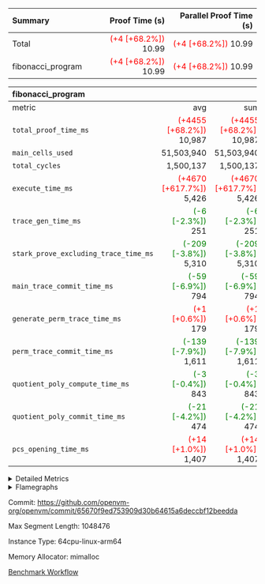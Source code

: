 | Summary | Proof Time (s) | Parallel Proof Time (s) |
|:---|---:|---:|
| Total | <span style='color: red'>(+4 [+68.2%])</span> 10.99 | <span style='color: red'>(+4 [+68.2%])</span> 10.99 |
| fibonacci_program | <span style='color: red'>(+4 [+68.2%])</span> 10.99 | <span style='color: red'>(+4 [+68.2%])</span> 10.99 |


| fibonacci_program |||||
|:---|---:|---:|---:|---:|
|metric|avg|sum|max|min|
| `total_proof_time_ms ` | <span style='color: red'>(+4455 [+68.2%])</span> 10,987 | <span style='color: red'>(+4455 [+68.2%])</span> 10,987 | <span style='color: red'>(+4455 [+68.2%])</span> 10,987 | <span style='color: red'>(+4455 [+68.2%])</span> 10,987 |
| `main_cells_used     ` |  51,503,940 |  51,503,940 |  51,503,940 |  51,503,940 |
| `total_cycles        ` |  1,500,137 |  1,500,137 |  1,500,137 |  1,500,137 |
| `execute_time_ms     ` | <span style='color: red'>(+4670 [+617.7%])</span> 5,426 | <span style='color: red'>(+4670 [+617.7%])</span> 5,426 | <span style='color: red'>(+4670 [+617.7%])</span> 5,426 | <span style='color: red'>(+4670 [+617.7%])</span> 5,426 |
| `trace_gen_time_ms   ` | <span style='color: green'>(-6 [-2.3%])</span> 251 | <span style='color: green'>(-6 [-2.3%])</span> 251 | <span style='color: green'>(-6 [-2.3%])</span> 251 | <span style='color: green'>(-6 [-2.3%])</span> 251 |
| `stark_prove_excluding_trace_time_ms` | <span style='color: green'>(-209 [-3.8%])</span> 5,310 | <span style='color: green'>(-209 [-3.8%])</span> 5,310 | <span style='color: green'>(-209 [-3.8%])</span> 5,310 | <span style='color: green'>(-209 [-3.8%])</span> 5,310 |
| `main_trace_commit_time_ms` | <span style='color: green'>(-59 [-6.9%])</span> 794 | <span style='color: green'>(-59 [-6.9%])</span> 794 | <span style='color: green'>(-59 [-6.9%])</span> 794 | <span style='color: green'>(-59 [-6.9%])</span> 794 |
| `generate_perm_trace_time_ms` | <span style='color: red'>(+1 [+0.6%])</span> 179 | <span style='color: red'>(+1 [+0.6%])</span> 179 | <span style='color: red'>(+1 [+0.6%])</span> 179 | <span style='color: red'>(+1 [+0.6%])</span> 179 |
| `perm_trace_commit_time_ms` | <span style='color: green'>(-139 [-7.9%])</span> 1,611 | <span style='color: green'>(-139 [-7.9%])</span> 1,611 | <span style='color: green'>(-139 [-7.9%])</span> 1,611 | <span style='color: green'>(-139 [-7.9%])</span> 1,611 |
| `quotient_poly_compute_time_ms` | <span style='color: green'>(-3 [-0.4%])</span> 843 | <span style='color: green'>(-3 [-0.4%])</span> 843 | <span style='color: green'>(-3 [-0.4%])</span> 843 | <span style='color: green'>(-3 [-0.4%])</span> 843 |
| `quotient_poly_commit_time_ms` | <span style='color: green'>(-21 [-4.2%])</span> 474 | <span style='color: green'>(-21 [-4.2%])</span> 474 | <span style='color: green'>(-21 [-4.2%])</span> 474 | <span style='color: green'>(-21 [-4.2%])</span> 474 |
| `pcs_opening_time_ms ` | <span style='color: red'>(+14 [+1.0%])</span> 1,407 | <span style='color: red'>(+14 [+1.0%])</span> 1,407 | <span style='color: red'>(+14 [+1.0%])</span> 1,407 | <span style='color: red'>(+14 [+1.0%])</span> 1,407 |



<details>
<summary>Detailed Metrics</summary>

| group | num_segments | keygen_time_ms | commit_exe_time_ms |
| --- | --- | --- | --- |
| fibonacci_program | 1 | 354 | 6 | 

| group | air_name | quotient_deg | interactions | constraints |
| --- | --- | --- | --- | --- |
| fibonacci_program | AccessAdapterAir<16> | 2 | 5 | 14 | 
| fibonacci_program | AccessAdapterAir<2> | 2 | 5 | 14 | 
| fibonacci_program | AccessAdapterAir<32> | 2 | 5 | 14 | 
| fibonacci_program | AccessAdapterAir<4> | 2 | 5 | 14 | 
| fibonacci_program | AccessAdapterAir<64> | 2 | 5 | 14 | 
| fibonacci_program | AccessAdapterAir<8> | 2 | 5 | 14 | 
| fibonacci_program | BitwiseOperationLookupAir<8> | 2 | 2 | 4 | 
| fibonacci_program | MemoryMerkleAir<8> | 2 | 4 | 40 | 
| fibonacci_program | PersistentBoundaryAir<8> | 2 | 3 | 6 | 
| fibonacci_program | PhantomAir | 2 | 3 | 5 | 
| fibonacci_program | Poseidon2PeripheryAir<BabyBearParameters>, 1> | 2 | 1 | 286 | 
| fibonacci_program | ProgramAir | 1 | 1 | 4 | 
| fibonacci_program | RangeTupleCheckerAir<2> | 1 | 1 | 4 | 
| fibonacci_program | VariableRangeCheckerAir | 1 | 1 | 4 | 
| fibonacci_program | VmAirWrapper<Rv32BaseAluAdapterAir, BaseAluCoreAir<4, 8> | 2 | 19 | 43 | 
| fibonacci_program | VmAirWrapper<Rv32BaseAluAdapterAir, LessThanCoreAir<4, 8> | 2 | 17 | 39 | 
| fibonacci_program | VmAirWrapper<Rv32BaseAluAdapterAir, ShiftCoreAir<4, 8> | 2 | 23 | 90 | 
| fibonacci_program | VmAirWrapper<Rv32BranchAdapterAir, BranchEqualCoreAir<4> | 2 | 11 | 25 | 
| fibonacci_program | VmAirWrapper<Rv32BranchAdapterAir, BranchLessThanCoreAir<4, 8> | 2 | 13 | 41 | 
| fibonacci_program | VmAirWrapper<Rv32CondRdWriteAdapterAir, Rv32JalLuiCoreAir> | 2 | 10 | 22 | 
| fibonacci_program | VmAirWrapper<Rv32HintStoreAdapterAir, Rv32HintStoreCoreAir> | 2 | 15 | 17 | 
| fibonacci_program | VmAirWrapper<Rv32JalrAdapterAir, Rv32JalrCoreAir> | 2 | 16 | 20 | 
| fibonacci_program | VmAirWrapper<Rv32LoadStoreAdapterAir, LoadSignExtendCoreAir<4, 8> | 2 | 18 | 33 | 
| fibonacci_program | VmAirWrapper<Rv32LoadStoreAdapterAir, LoadStoreCoreAir<4> | 2 | 17 | 38 | 
| fibonacci_program | VmAirWrapper<Rv32MultAdapterAir, DivRemCoreAir<4, 8> | 2 | 25 | 88 | 
| fibonacci_program | VmAirWrapper<Rv32MultAdapterAir, MulHCoreAir<4, 8> | 2 | 24 | 38 | 
| fibonacci_program | VmAirWrapper<Rv32MultAdapterAir, MultiplicationCoreAir<4, 8> | 2 | 19 | 26 | 
| fibonacci_program | VmAirWrapper<Rv32RdWriteAdapterAir, Rv32AuipcCoreAir> | 2 | 11 | 15 | 
| fibonacci_program | VmConnectorAir | 2 | 3 | 9 | 

| group | air_name | cycle_tracker_span | dsl_ir | opcode | segment | cells_used |
| --- | --- | --- | --- | --- | --- | --- |
| fibonacci_program | <Rv32BaseAluAdapterAir,BaseAluCoreAir<4, 8>> |  |  | ADD | 0 | 72 | 
| fibonacci_program | <Rv32BaseAluAdapterAir,BaseAluCoreAir<4, 8>> | __start |  | ADD | 0 | 36 | 
| fibonacci_program | <Rv32BaseAluAdapterAir,BaseAluCoreAir<4, 8>> | __start;main |  | ADD | 0 | 32,400,684 | 
| fibonacci_program | <Rv32BaseAluAdapterAir,BaseAluCoreAir<4, 8>> | __start;main |  | OR | 0 | 36 | 
| fibonacci_program | <Rv32BaseAluAdapterAir,BaseAluCoreAir<4, 8>> | __start;main;_ZN6openvm2io4read6Reader3new17h3b34e953a5496fe6E |  | ADD | 0 | 252 | 
| fibonacci_program | <Rv32BaseAluAdapterAir,BaseAluCoreAir<4, 8>> | __start;main;_ZN6openvm2io4read6Reader3new17h3b34e953a5496fe6E;_ZN4core5alloc6layout6Layout19is_size_align_valid17h3e0877a8b80d8b42E |  | ADD | 0 | 36 | 
| fibonacci_program | <Rv32BaseAluAdapterAir,BaseAluCoreAir<4, 8>> | __start;main;_ZN6openvm2io4read6Reader3new17h3b34e953a5496fe6E;_ZN4core5alloc6layout6Layout19is_size_align_valid17h3e0877a8b80d8b42E |  | SUB | 0 | 36 | 
| fibonacci_program | <Rv32BaseAluAdapterAir,BaseAluCoreAir<4, 8>> | __start;main;_ZN6openvm2io4read6Reader3new17h3b34e953a5496fe6E;_ZN4core5alloc6layout6Layout19is_size_align_valid17h3e0877a8b80d8b42E |  | XOR | 0 | 72 | 
| fibonacci_program | <Rv32BaseAluAdapterAir,BaseAluCoreAir<4, 8>> | __start;main;_ZN6openvm2io4read6Reader3new17h3b34e953a5496fe6E;__rust_alloc_zeroed |  | ADD | 0 | 324 | 
| fibonacci_program | <Rv32BaseAluAdapterAir,BaseAluCoreAir<4, 8>> | __start;main;_ZN6openvm2io4read6Reader3new17h3b34e953a5496fe6E;__rust_alloc_zeroed |  | AND | 0 | 72 | 
| fibonacci_program | <Rv32BaseAluAdapterAir,BaseAluCoreAir<4, 8>> | __start;main;_ZN6openvm2io4read6Reader3new17h3b34e953a5496fe6E;__rust_alloc_zeroed |  | SUB | 0 | 36 | 
| fibonacci_program | <Rv32BaseAluAdapterAir,BaseAluCoreAir<4, 8>> | __start;main;_ZN82_$LT$openvm..io..read..Reader$u20$as$u20$openvm..serde..deserializer..WordRead$GT$10read_words17h7c309b7f2dba9782E |  | ADD | 0 | 216 | 
| fibonacci_program | <Rv32BaseAluAdapterAir,BaseAluCoreAir<4, 8>> | __start;main;_ZN82_$LT$openvm..io..read..Reader$u20$as$u20$openvm..serde..deserializer..WordRead$GT$10read_words17h7c309b7f2dba9782E |  | SUB | 0 | 72 | 
| fibonacci_program | <Rv32BaseAluAdapterAir,LessThanCoreAir<4, 8>> | __start;main |  | SLTU | 0 | 11,100,000 | 
| fibonacci_program | <Rv32BaseAluAdapterAir,LessThanCoreAir<4, 8>> | __start;main;_ZN6openvm2io4read6Reader3new17h3b34e953a5496fe6E;_ZN4core5alloc6layout6Layout19is_size_align_valid17h3e0877a8b80d8b42E |  | SLTU | 0 | 37 | 
| fibonacci_program | <Rv32BaseAluAdapterAir,LessThanCoreAir<4, 8>> | __start;main;_ZN6openvm2io4read6Reader3new17h3b34e953a5496fe6E;__rust_alloc_zeroed |  | SLTU | 0 | 37 | 
| fibonacci_program | <Rv32BaseAluAdapterAir,ShiftCoreAir<4, 8>> | __start;main;_ZN82_$LT$openvm..io..read..Reader$u20$as$u20$openvm..serde..deserializer..WordRead$GT$10read_words17h7c309b7f2dba9782E |  | SLL | 0 | 106 | 
| fibonacci_program | <Rv32BranchAdapterAir,BranchEqualCoreAir<4>> | __start;main |  | BEQ | 0 | 2,600,026 | 
| fibonacci_program | <Rv32BranchAdapterAir,BranchEqualCoreAir<4>> | __start;main |  | BNE | 0 | 2,600,052 | 
| fibonacci_program | <Rv32BranchAdapterAir,BranchEqualCoreAir<4>> | __start;main;_ZN6openvm2io4read6Reader3new17h3b34e953a5496fe6E |  | BEQ | 0 | 26 | 
| fibonacci_program | <Rv32BranchAdapterAir,BranchEqualCoreAir<4>> | __start;main;_ZN6openvm2io4read6Reader3new17h3b34e953a5496fe6E;__rust_alloc_zeroed |  | BNE | 0 | 26 | 
| fibonacci_program | <Rv32BranchAdapterAir,BranchEqualCoreAir<4>> | __start;main;_ZN82_$LT$openvm..io..read..Reader$u20$as$u20$openvm..serde..deserializer..WordRead$GT$10read_words17h7c309b7f2dba9782E |  | BEQ | 0 | 52 | 
| fibonacci_program | <Rv32BranchAdapterAir,BranchEqualCoreAir<4>> | __start;main;_ZN82_$LT$openvm..io..read..Reader$u20$as$u20$openvm..serde..deserializer..WordRead$GT$10read_words17h7c309b7f2dba9782E |  | BNE | 0 | 52 | 
| fibonacci_program | <Rv32BranchAdapterAir,BranchLessThanCoreAir<4, 8>> | __start;main;_ZN6openvm2io4read6Reader3new17h3b34e953a5496fe6E;_ZN4core5alloc6layout6Layout19is_size_align_valid17h3e0877a8b80d8b42E |  | BGEU | 0 | 32 | 
| fibonacci_program | <Rv32BranchAdapterAir,BranchLessThanCoreAir<4, 8>> | __start;main;_ZN6openvm2io4read6Reader3new17h3b34e953a5496fe6E;__rust_alloc_zeroed |  | BLTU | 0 | 64 | 
| fibonacci_program | <Rv32BranchAdapterAir,BranchLessThanCoreAir<4, 8>> | __start;main;_ZN82_$LT$openvm..io..read..Reader$u20$as$u20$openvm..serde..deserializer..WordRead$GT$10read_words17h7c309b7f2dba9782E |  | BGEU | 0 | 64 | 
| fibonacci_program | <Rv32CondRdWriteAdapterAir,Rv32JalLuiCoreAir> | __start;main |  | JAL | 0 | 1,800,018 | 
| fibonacci_program | <Rv32CondRdWriteAdapterAir,Rv32JalLuiCoreAir> | __start;main |  | LUI | 0 | 18 | 
| fibonacci_program | <Rv32CondRdWriteAdapterAir,Rv32JalLuiCoreAir> | __start;main;_ZN6openvm2io4read6Reader3new17h3b34e953a5496fe6E |  | LUI | 0 | 18 | 
| fibonacci_program | <Rv32CondRdWriteAdapterAir,Rv32JalLuiCoreAir> | __start;main;_ZN6openvm2io4read6Reader3new17h3b34e953a5496fe6E;_ZN4core5alloc6layout6Layout19is_size_align_valid17h3e0877a8b80d8b42E |  | LUI | 0 | 18 | 
| fibonacci_program | <Rv32CondRdWriteAdapterAir,Rv32JalLuiCoreAir> | __start;main;_ZN6openvm2io4read6Reader3new17h3b34e953a5496fe6E;__rust_alloc_zeroed |  | LUI | 0 | 72 | 
| fibonacci_program | <Rv32CondRdWriteAdapterAir,Rv32JalLuiCoreAir> | __start;main;_ZN82_$LT$openvm..io..read..Reader$u20$as$u20$openvm..serde..deserializer..WordRead$GT$10read_words17h7c309b7f2dba9782E |  | LUI | 0 | 36 | 
| fibonacci_program | <Rv32HintStoreAdapterAir,Rv32HintStoreCoreAir> | __start;main;_ZN6openvm2io4read6Reader3new17h3b34e953a5496fe6E |  | HINT_STOREW | 0 | 26 | 
| fibonacci_program | <Rv32HintStoreAdapterAir,Rv32HintStoreCoreAir> | __start;main;_ZN82_$LT$openvm..io..read..Reader$u20$as$u20$openvm..serde..deserializer..WordRead$GT$10read_words17h7c309b7f2dba9782E |  | HINT_STOREW | 0 | 52 | 
| fibonacci_program | <Rv32JalrAdapterAir,Rv32JalrCoreAir> |  |  | JALR | 0 | 28 | 
| fibonacci_program | <Rv32JalrAdapterAir,Rv32JalrCoreAir> | __start |  | JALR | 0 | 28 | 
| fibonacci_program | <Rv32JalrAdapterAir,Rv32JalrCoreAir> | __start;main |  | JALR | 0 | 112 | 
| fibonacci_program | <Rv32JalrAdapterAir,Rv32JalrCoreAir> | __start;main;_ZN6openvm2io4read6Reader3new17h3b34e953a5496fe6E |  | JALR | 0 | 84 | 
| fibonacci_program | <Rv32JalrAdapterAir,Rv32JalrCoreAir> | __start;main;_ZN6openvm2io4read6Reader3new17h3b34e953a5496fe6E;_ZN4core5alloc6layout6Layout19is_size_align_valid17h3e0877a8b80d8b42E |  | JALR | 0 | 28 | 
| fibonacci_program | <Rv32JalrAdapterAir,Rv32JalrCoreAir> | __start;main;_ZN6openvm2io4read6Reader3new17h3b34e953a5496fe6E;__rust_alloc_zeroed |  | JALR | 0 | 28 | 
| fibonacci_program | <Rv32JalrAdapterAir,Rv32JalrCoreAir> | __start;main;_ZN82_$LT$openvm..io..read..Reader$u20$as$u20$openvm..serde..deserializer..WordRead$GT$10read_words17h7c309b7f2dba9782E |  | JALR | 0 | 56 | 
| fibonacci_program | <Rv32LoadStoreAdapterAir,LoadStoreCoreAir<4>> |  |  | LOADW | 0 | 40 | 
| fibonacci_program | <Rv32LoadStoreAdapterAir,LoadStoreCoreAir<4>> | __start |  | STOREW | 0 | 40 | 
| fibonacci_program | <Rv32LoadStoreAdapterAir,LoadStoreCoreAir<4>> | __start;main |  | LOADW | 0 | 280 | 
| fibonacci_program | <Rv32LoadStoreAdapterAir,LoadStoreCoreAir<4>> | __start;main |  | STOREW | 0 | 320 | 
| fibonacci_program | <Rv32LoadStoreAdapterAir,LoadStoreCoreAir<4>> | __start;main;_ZN6openvm2io4read6Reader3new17h3b34e953a5496fe6E |  | LOADW | 0 | 80 | 
| fibonacci_program | <Rv32LoadStoreAdapterAir,LoadStoreCoreAir<4>> | __start;main;_ZN6openvm2io4read6Reader3new17h3b34e953a5496fe6E |  | STOREW | 0 | 40 | 
| fibonacci_program | <Rv32LoadStoreAdapterAir,LoadStoreCoreAir<4>> | __start;main;_ZN6openvm2io4read6Reader3new17h3b34e953a5496fe6E;__rust_alloc_zeroed |  | LOADW | 0 | 40 | 
| fibonacci_program | <Rv32LoadStoreAdapterAir,LoadStoreCoreAir<4>> | __start;main;_ZN6openvm2io4read6Reader3new17h3b34e953a5496fe6E;__rust_alloc_zeroed |  | STOREW | 0 | 40 | 
| fibonacci_program | <Rv32LoadStoreAdapterAir,LoadStoreCoreAir<4>> | __start;main;_ZN82_$LT$openvm..io..read..Reader$u20$as$u20$openvm..serde..deserializer..WordRead$GT$10read_words17h7c309b7f2dba9782E |  | LOADW | 0 | 80 | 
| fibonacci_program | <Rv32LoadStoreAdapterAir,LoadStoreCoreAir<4>> | __start;main;_ZN82_$LT$openvm..io..read..Reader$u20$as$u20$openvm..serde..deserializer..WordRead$GT$10read_words17h7c309b7f2dba9782E |  | STOREW | 0 | 160 | 
| fibonacci_program | <Rv32RdWriteAdapterAir,Rv32AuipcCoreAir> |  |  | AUIPC | 0 | 42 | 
| fibonacci_program | <Rv32RdWriteAdapterAir,Rv32AuipcCoreAir> | __start |  | AUIPC | 0 | 21 | 
| fibonacci_program | <Rv32RdWriteAdapterAir,Rv32AuipcCoreAir> | __start;main |  | AUIPC | 0 | 63 | 
| fibonacci_program | <Rv32RdWriteAdapterAir,Rv32AuipcCoreAir> | __start;main;_ZN6openvm2io4read6Reader3new17h3b34e953a5496fe6E |  | AUIPC | 0 | 42 | 
| fibonacci_program | AccessAdapter<8> |  |  | AUIPC | 0 | 17 | 
| fibonacci_program | AccessAdapter<8> |  |  | LOADW | 0 | 17 | 
| fibonacci_program | AccessAdapter<8> | __start |  | STOREW | 0 | 17 | 
| fibonacci_program | AccessAdapter<8> | __start;main |  | ADD | 0 | 34 | 
| fibonacci_program | AccessAdapter<8> | __start;main |  | SLTU | 0 | 17 | 
| fibonacci_program | AccessAdapter<8> | __start;main |  | STOREW | 0 | 85 | 
| fibonacci_program | AccessAdapter<8> | __start;main;_ZN6openvm2io4read6Reader3new17h3b34e953a5496fe6E |  | ADD | 0 | 17 | 
| fibonacci_program | AccessAdapter<8> | __start;main;_ZN6openvm2io4read6Reader3new17h3b34e953a5496fe6E |  | STOREW | 0 | 17 | 
| fibonacci_program | AccessAdapter<8> | __start;main;_ZN6openvm2io4read6Reader3new17h3b34e953a5496fe6E;_ZN4core5alloc6layout6Layout19is_size_align_valid17h3e0877a8b80d8b42E |  | ADD | 0 | 17 | 
| fibonacci_program | AccessAdapter<8> | __start;main;_ZN6openvm2io4read6Reader3new17h3b34e953a5496fe6E;__rust_alloc_zeroed |  | LOADW | 0 | 17 | 
| fibonacci_program | AccessAdapter<8> | __start;main;_ZN6openvm2io4read6Reader3new17h3b34e953a5496fe6E;__rust_alloc_zeroed |  | SLTU | 0 | 17 | 
| fibonacci_program | AccessAdapter<8> | __start;main;_ZN82_$LT$openvm..io..read..Reader$u20$as$u20$openvm..serde..deserializer..WordRead$GT$10read_words17h7c309b7f2dba9782E |  | STOREW | 0 | 17 | 
| fibonacci_program | Boundary |  |  | AUIPC | 0 | 40 | 
| fibonacci_program | Boundary |  |  | LOADW | 0 | 40 | 
| fibonacci_program | Boundary | __start |  | STOREW | 0 | 40 | 
| fibonacci_program | Boundary | __start;main |  | ADD | 0 | 80 | 
| fibonacci_program | Boundary | __start;main |  | SLTU | 0 | 40 | 
| fibonacci_program | Boundary | __start;main |  | STOREW | 0 | 200 | 
| fibonacci_program | Boundary | __start;main;_ZN6openvm2io4read6Reader3new17h3b34e953a5496fe6E |  | ADD | 0 | 40 | 
| fibonacci_program | Boundary | __start;main;_ZN6openvm2io4read6Reader3new17h3b34e953a5496fe6E |  | STOREW | 0 | 40 | 
| fibonacci_program | Boundary | __start;main;_ZN6openvm2io4read6Reader3new17h3b34e953a5496fe6E;_ZN4core5alloc6layout6Layout19is_size_align_valid17h3e0877a8b80d8b42E |  | ADD | 0 | 40 | 
| fibonacci_program | Boundary | __start;main;_ZN6openvm2io4read6Reader3new17h3b34e953a5496fe6E;__rust_alloc_zeroed |  | LOADW | 0 | 40 | 
| fibonacci_program | Boundary | __start;main;_ZN6openvm2io4read6Reader3new17h3b34e953a5496fe6E;__rust_alloc_zeroed |  | SLTU | 0 | 40 | 
| fibonacci_program | Boundary | __start;main;_ZN82_$LT$openvm..io..read..Reader$u20$as$u20$openvm..serde..deserializer..WordRead$GT$10read_words17h7c309b7f2dba9782E |  | STOREW | 0 | 40 | 
| fibonacci_program | Merkle |  |  | LOADW | 0 | 1,664 | 
| fibonacci_program | Merkle | __start |  | STOREW | 0 | 704 | 
| fibonacci_program | Merkle | __start;main |  | ADD | 0 | 256 | 
| fibonacci_program | Merkle | __start;main |  | STOREW | 0 | 1,984 | 
| fibonacci_program | Merkle | __start;main;_ZN6openvm2io4read6Reader3new17h3b34e953a5496fe6E |  | STOREW | 0 | 128 | 
| fibonacci_program | Merkle | __start;main;_ZN6openvm2io4read6Reader3new17h3b34e953a5496fe6E;_ZN4core5alloc6layout6Layout19is_size_align_valid17h3e0877a8b80d8b42E |  | ADD | 0 | 64 | 
| fibonacci_program | Merkle | __start;main;_ZN6openvm2io4read6Reader3new17h3b34e953a5496fe6E;__rust_alloc_zeroed |  | LOADW | 0 | 640 | 
| fibonacci_program | PhantomAir | __start;main;_ZN6openvm2io4read6Reader3new17h3b34e953a5496fe6E |  | PHANTOM | 0 | 12 | 

| group | air_name | dsl_ir | opcode | segment | cells_used |
| --- | --- | --- | --- | --- | --- |
| fibonacci_program | <Rv32BaseAluAdapterAir,BaseAluCoreAir<4, 8>> |  | ADD | 0 | 32,401,620 | 
| fibonacci_program | <Rv32BaseAluAdapterAir,BaseAluCoreAir<4, 8>> |  | AND | 0 | 72 | 
| fibonacci_program | <Rv32BaseAluAdapterAir,BaseAluCoreAir<4, 8>> |  | OR | 0 | 36 | 
| fibonacci_program | <Rv32BaseAluAdapterAir,BaseAluCoreAir<4, 8>> |  | SUB | 0 | 144 | 
| fibonacci_program | <Rv32BaseAluAdapterAir,BaseAluCoreAir<4, 8>> |  | XOR | 0 | 72 | 
| fibonacci_program | <Rv32BaseAluAdapterAir,LessThanCoreAir<4, 8>> |  | SLTU | 0 | 11,100,074 | 
| fibonacci_program | <Rv32BaseAluAdapterAir,ShiftCoreAir<4, 8>> |  | SLL | 0 | 106 | 
| fibonacci_program | <Rv32BranchAdapterAir,BranchEqualCoreAir<4>> |  | BEQ | 0 | 2,600,104 | 
| fibonacci_program | <Rv32BranchAdapterAir,BranchEqualCoreAir<4>> |  | BNE | 0 | 2,600,130 | 
| fibonacci_program | <Rv32BranchAdapterAir,BranchLessThanCoreAir<4, 8>> |  | BGEU | 0 | 96 | 
| fibonacci_program | <Rv32BranchAdapterAir,BranchLessThanCoreAir<4, 8>> |  | BLTU | 0 | 64 | 
| fibonacci_program | <Rv32CondRdWriteAdapterAir,Rv32JalLuiCoreAir> |  | JAL | 0 | 1,800,018 | 
| fibonacci_program | <Rv32CondRdWriteAdapterAir,Rv32JalLuiCoreAir> |  | LUI | 0 | 162 | 
| fibonacci_program | <Rv32HintStoreAdapterAir,Rv32HintStoreCoreAir> |  | HINT_STOREW | 0 | 78 | 
| fibonacci_program | <Rv32JalrAdapterAir,Rv32JalrCoreAir> |  | JALR | 0 | 364 | 
| fibonacci_program | <Rv32LoadStoreAdapterAir,LoadStoreCoreAir<4>> |  | LOADW | 0 | 520 | 
| fibonacci_program | <Rv32LoadStoreAdapterAir,LoadStoreCoreAir<4>> |  | STOREW | 0 | 600 | 
| fibonacci_program | <Rv32RdWriteAdapterAir,Rv32AuipcCoreAir> |  | AUIPC | 0 | 168 | 
| fibonacci_program | AccessAdapter<8> |  | ADD | 0 | 68 | 
| fibonacci_program | AccessAdapter<8> |  | AUIPC | 0 | 17 | 
| fibonacci_program | AccessAdapter<8> |  | LOADW | 0 | 34 | 
| fibonacci_program | AccessAdapter<8> |  | SLTU | 0 | 34 | 
| fibonacci_program | AccessAdapter<8> |  | STOREW | 0 | 136 | 
| fibonacci_program | Boundary |  | ADD | 0 | 160 | 
| fibonacci_program | Boundary |  | AUIPC | 0 | 40 | 
| fibonacci_program | Boundary |  | LOADW | 0 | 80 | 
| fibonacci_program | Boundary |  | SLTU | 0 | 80 | 
| fibonacci_program | Boundary |  | STOREW | 0 | 320 | 
| fibonacci_program | Merkle |  | ADD | 0 | 320 | 
| fibonacci_program | Merkle |  | LOADW | 0 | 2,304 | 
| fibonacci_program | Merkle |  | STOREW | 0 | 2,816 | 
| fibonacci_program | PhantomAir |  | PHANTOM | 0 | 12 | 

| group | air_name | segment | rows | prep_cols | perm_cols | main_cols | cells |
| --- | --- | --- | --- | --- | --- | --- | --- |
| fibonacci_program | AccessAdapterAir<8> | 0 | 64 |  | 24 | 17 | 2,624 | 
| fibonacci_program | BitwiseOperationLookupAir<8> | 0 | 65,536 | 3 | 8 | 2 | 655,360 | 
| fibonacci_program | MemoryMerkleAir<8> | 0 | 512 |  | 20 | 32 | 26,624 | 
| fibonacci_program | PersistentBoundaryAir<8> | 0 | 64 |  | 12 | 20 | 2,048 | 
| fibonacci_program | PhantomAir | 0 | 2 |  | 12 | 6 | 36 | 
| fibonacci_program | Poseidon2PeripheryAir<BabyBearParameters>, 1> | 0 | 256 |  | 8 | 300 | 78,848 | 
| fibonacci_program | ProgramAir | 0 | 4,096 |  | 8 | 10 | 73,728 | 
| fibonacci_program | RangeTupleCheckerAir<2> | 0 | 524,288 | 2 | 8 | 1 | 4,718,592 | 
| fibonacci_program | VariableRangeCheckerAir | 0 | 262,144 | 2 | 8 | 1 | 2,359,296 | 
| fibonacci_program | VmAirWrapper<Rv32BaseAluAdapterAir, BaseAluCoreAir<4, 8> | 0 | 1,048,576 |  | 80 | 36 | 121,634,816 | 
| fibonacci_program | VmAirWrapper<Rv32BaseAluAdapterAir, LessThanCoreAir<4, 8> | 0 | 524,288 |  | 40 | 37 | 40,370,176 | 
| fibonacci_program | VmAirWrapper<Rv32BaseAluAdapterAir, ShiftCoreAir<4, 8> | 0 | 2 |  | 52 | 53 | 210 | 
| fibonacci_program | VmAirWrapper<Rv32BranchAdapterAir, BranchEqualCoreAir<4> | 0 | 262,144 |  | 48 | 26 | 19,398,656 | 
| fibonacci_program | VmAirWrapper<Rv32BranchAdapterAir, BranchLessThanCoreAir<4, 8> | 0 | 8 |  | 56 | 32 | 704 | 
| fibonacci_program | VmAirWrapper<Rv32CondRdWriteAdapterAir, Rv32JalLuiCoreAir> | 0 | 131,072 |  | 44 | 18 | 8,126,464 | 
| fibonacci_program | VmAirWrapper<Rv32HintStoreAdapterAir, Rv32HintStoreCoreAir> | 0 | 4 |  | 36 | 26 | 248 | 
| fibonacci_program | VmAirWrapper<Rv32JalrAdapterAir, Rv32JalrCoreAir> | 0 | 16 |  | 36 | 28 | 1,024 | 
| fibonacci_program | VmAirWrapper<Rv32LoadStoreAdapterAir, LoadStoreCoreAir<4> | 0 | 32 |  | 72 | 40 | 3,584 | 
| fibonacci_program | VmAirWrapper<Rv32RdWriteAdapterAir, Rv32AuipcCoreAir> | 0 | 16 |  | 28 | 21 | 784 | 
| fibonacci_program | VmConnectorAir | 0 | 2 | 1 | 12 | 4 | 32 | 

| group | chip_name | segment | rows_used |
| --- | --- | --- | --- |
| fibonacci_program | <Rv32BaseAluAdapterAir,BaseAluCoreAir<4, 8>> | 0 | 900,054 | 
| fibonacci_program | <Rv32BaseAluAdapterAir,LessThanCoreAir<4, 8>> | 0 | 300,002 | 
| fibonacci_program | <Rv32BaseAluAdapterAir,ShiftCoreAir<4, 8>> | 0 | 2 | 
| fibonacci_program | <Rv32BranchAdapterAir,BranchEqualCoreAir<4>> | 0 | 200,009 | 
| fibonacci_program | <Rv32BranchAdapterAir,BranchLessThanCoreAir<4, 8>> | 0 | 5 | 
| fibonacci_program | <Rv32CondRdWriteAdapterAir,Rv32JalLuiCoreAir> | 0 | 100,010 | 
| fibonacci_program | <Rv32HintStoreAdapterAir,Rv32HintStoreCoreAir> | 0 | 3 | 
| fibonacci_program | <Rv32JalrAdapterAir,Rv32JalrCoreAir> | 0 | 13 | 
| fibonacci_program | <Rv32LoadStoreAdapterAir,LoadStoreCoreAir<4>> | 0 | 28 | 
| fibonacci_program | <Rv32RdWriteAdapterAir,Rv32AuipcCoreAir> | 0 | 9 | 
| fibonacci_program | AccessAdapter<8> | 0 | 36 | 
| fibonacci_program | Arc<BabyBearParameters>, 1> | 0 | 228 | 
| fibonacci_program | BitwiseOperationLookupAir<8> | 0 | 65,536 | 
| fibonacci_program | Boundary | 0 | 36 | 
| fibonacci_program | Merkle | 0 | 280 | 
| fibonacci_program | PhantomAir | 0 | 2 | 
| fibonacci_program | ProgramChip | 0 | 3,275 | 
| fibonacci_program | RangeTupleCheckerAir<2> | 0 | 524,288 | 
| fibonacci_program | VariableRangeCheckerAir | 0 | 262,144 | 
| fibonacci_program | VmConnectorAir | 0 | 2 | 

| group | cycle_tracker_span | dsl_ir | opcode | segment | frequency |
| --- | --- | --- | --- | --- | --- |
| fibonacci_program |  |  | ADD | 0 | 2 | 
| fibonacci_program |  |  | AUIPC | 0 | 3 | 
| fibonacci_program |  |  | JALR | 0 | 1 | 
| fibonacci_program |  |  | LOADW | 0 | 1 | 
| fibonacci_program | __start |  | ADD | 0 | 1 | 
| fibonacci_program | __start |  | AUIPC | 0 | 1 | 
| fibonacci_program | __start |  | JALR | 0 | 1 | 
| fibonacci_program | __start |  | STOREW | 0 | 1 | 
| fibonacci_program | __start;main |  | ADD | 0 | 900,019 | 
| fibonacci_program | __start;main |  | AUIPC | 0 | 3 | 
| fibonacci_program | __start;main |  | BEQ | 0 | 100,001 | 
| fibonacci_program | __start;main |  | BNE | 0 | 100,002 | 
| fibonacci_program | __start;main |  | JAL | 0 | 100,001 | 
| fibonacci_program | __start;main |  | JALR | 0 | 4 | 
| fibonacci_program | __start;main |  | LOADW | 0 | 7 | 
| fibonacci_program | __start;main |  | LUI | 0 | 1 | 
| fibonacci_program | __start;main |  | OR | 0 | 1 | 
| fibonacci_program | __start;main |  | SLTU | 0 | 300,000 | 
| fibonacci_program | __start;main |  | STOREW | 0 | 8 | 
| fibonacci_program | __start;main;_ZN6openvm2io4read6Reader3new17h3b34e953a5496fe6E |  | ADD | 0 | 7 | 
| fibonacci_program | __start;main;_ZN6openvm2io4read6Reader3new17h3b34e953a5496fe6E |  | AUIPC | 0 | 2 | 
| fibonacci_program | __start;main;_ZN6openvm2io4read6Reader3new17h3b34e953a5496fe6E |  | BEQ | 0 | 1 | 
| fibonacci_program | __start;main;_ZN6openvm2io4read6Reader3new17h3b34e953a5496fe6E |  | HINT_STOREW | 0 | 1 | 
| fibonacci_program | __start;main;_ZN6openvm2io4read6Reader3new17h3b34e953a5496fe6E |  | JALR | 0 | 3 | 
| fibonacci_program | __start;main;_ZN6openvm2io4read6Reader3new17h3b34e953a5496fe6E |  | LOADW | 0 | 2 | 
| fibonacci_program | __start;main;_ZN6openvm2io4read6Reader3new17h3b34e953a5496fe6E |  | LUI | 0 | 1 | 
| fibonacci_program | __start;main;_ZN6openvm2io4read6Reader3new17h3b34e953a5496fe6E |  | PHANTOM | 0 | 2 | 
| fibonacci_program | __start;main;_ZN6openvm2io4read6Reader3new17h3b34e953a5496fe6E |  | STOREW | 0 | 1 | 
| fibonacci_program | __start;main;_ZN6openvm2io4read6Reader3new17h3b34e953a5496fe6E;_ZN4core5alloc6layout6Layout19is_size_align_valid17h3e0877a8b80d8b42E |  | ADD | 0 | 1 | 
| fibonacci_program | __start;main;_ZN6openvm2io4read6Reader3new17h3b34e953a5496fe6E;_ZN4core5alloc6layout6Layout19is_size_align_valid17h3e0877a8b80d8b42E |  | BGEU | 0 | 1 | 
| fibonacci_program | __start;main;_ZN6openvm2io4read6Reader3new17h3b34e953a5496fe6E;_ZN4core5alloc6layout6Layout19is_size_align_valid17h3e0877a8b80d8b42E |  | JALR | 0 | 1 | 
| fibonacci_program | __start;main;_ZN6openvm2io4read6Reader3new17h3b34e953a5496fe6E;_ZN4core5alloc6layout6Layout19is_size_align_valid17h3e0877a8b80d8b42E |  | LUI | 0 | 1 | 
| fibonacci_program | __start;main;_ZN6openvm2io4read6Reader3new17h3b34e953a5496fe6E;_ZN4core5alloc6layout6Layout19is_size_align_valid17h3e0877a8b80d8b42E |  | SLTU | 0 | 1 | 
| fibonacci_program | __start;main;_ZN6openvm2io4read6Reader3new17h3b34e953a5496fe6E;_ZN4core5alloc6layout6Layout19is_size_align_valid17h3e0877a8b80d8b42E |  | SUB | 0 | 1 | 
| fibonacci_program | __start;main;_ZN6openvm2io4read6Reader3new17h3b34e953a5496fe6E;_ZN4core5alloc6layout6Layout19is_size_align_valid17h3e0877a8b80d8b42E |  | XOR | 0 | 2 | 
| fibonacci_program | __start;main;_ZN6openvm2io4read6Reader3new17h3b34e953a5496fe6E;__rust_alloc_zeroed |  | ADD | 0 | 9 | 
| fibonacci_program | __start;main;_ZN6openvm2io4read6Reader3new17h3b34e953a5496fe6E;__rust_alloc_zeroed |  | AND | 0 | 2 | 
| fibonacci_program | __start;main;_ZN6openvm2io4read6Reader3new17h3b34e953a5496fe6E;__rust_alloc_zeroed |  | BLTU | 0 | 2 | 
| fibonacci_program | __start;main;_ZN6openvm2io4read6Reader3new17h3b34e953a5496fe6E;__rust_alloc_zeroed |  | BNE | 0 | 1 | 
| fibonacci_program | __start;main;_ZN6openvm2io4read6Reader3new17h3b34e953a5496fe6E;__rust_alloc_zeroed |  | JALR | 0 | 1 | 
| fibonacci_program | __start;main;_ZN6openvm2io4read6Reader3new17h3b34e953a5496fe6E;__rust_alloc_zeroed |  | LOADW | 0 | 1 | 
| fibonacci_program | __start;main;_ZN6openvm2io4read6Reader3new17h3b34e953a5496fe6E;__rust_alloc_zeroed |  | LUI | 0 | 4 | 
| fibonacci_program | __start;main;_ZN6openvm2io4read6Reader3new17h3b34e953a5496fe6E;__rust_alloc_zeroed |  | SLTU | 0 | 1 | 
| fibonacci_program | __start;main;_ZN6openvm2io4read6Reader3new17h3b34e953a5496fe6E;__rust_alloc_zeroed |  | STOREW | 0 | 1 | 
| fibonacci_program | __start;main;_ZN6openvm2io4read6Reader3new17h3b34e953a5496fe6E;__rust_alloc_zeroed |  | SUB | 0 | 1 | 
| fibonacci_program | __start;main;_ZN82_$LT$openvm..io..read..Reader$u20$as$u20$openvm..serde..deserializer..WordRead$GT$10read_words17h7c309b7f2dba9782E |  | ADD | 0 | 6 | 
| fibonacci_program | __start;main;_ZN82_$LT$openvm..io..read..Reader$u20$as$u20$openvm..serde..deserializer..WordRead$GT$10read_words17h7c309b7f2dba9782E |  | BEQ | 0 | 2 | 
| fibonacci_program | __start;main;_ZN82_$LT$openvm..io..read..Reader$u20$as$u20$openvm..serde..deserializer..WordRead$GT$10read_words17h7c309b7f2dba9782E |  | BGEU | 0 | 2 | 
| fibonacci_program | __start;main;_ZN82_$LT$openvm..io..read..Reader$u20$as$u20$openvm..serde..deserializer..WordRead$GT$10read_words17h7c309b7f2dba9782E |  | BNE | 0 | 2 | 
| fibonacci_program | __start;main;_ZN82_$LT$openvm..io..read..Reader$u20$as$u20$openvm..serde..deserializer..WordRead$GT$10read_words17h7c309b7f2dba9782E |  | HINT_STOREW | 0 | 2 | 
| fibonacci_program | __start;main;_ZN82_$LT$openvm..io..read..Reader$u20$as$u20$openvm..serde..deserializer..WordRead$GT$10read_words17h7c309b7f2dba9782E |  | JALR | 0 | 2 | 
| fibonacci_program | __start;main;_ZN82_$LT$openvm..io..read..Reader$u20$as$u20$openvm..serde..deserializer..WordRead$GT$10read_words17h7c309b7f2dba9782E |  | LOADW | 0 | 2 | 
| fibonacci_program | __start;main;_ZN82_$LT$openvm..io..read..Reader$u20$as$u20$openvm..serde..deserializer..WordRead$GT$10read_words17h7c309b7f2dba9782E |  | LUI | 0 | 2 | 
| fibonacci_program | __start;main;_ZN82_$LT$openvm..io..read..Reader$u20$as$u20$openvm..serde..deserializer..WordRead$GT$10read_words17h7c309b7f2dba9782E |  | SLL | 0 | 2 | 
| fibonacci_program | __start;main;_ZN82_$LT$openvm..io..read..Reader$u20$as$u20$openvm..serde..deserializer..WordRead$GT$10read_words17h7c309b7f2dba9782E |  | STOREW | 0 | 4 | 
| fibonacci_program | __start;main;_ZN82_$LT$openvm..io..read..Reader$u20$as$u20$openvm..serde..deserializer..WordRead$GT$10read_words17h7c309b7f2dba9782E |  | SUB | 0 | 2 | 

| group | dsl_ir | opcode | segment | frequency |
| --- | --- | --- | --- | --- |
| fibonacci_program |  | ADD | 0 | 900,045 | 
| fibonacci_program |  | AND | 0 | 2 | 
| fibonacci_program |  | AUIPC | 0 | 9 | 
| fibonacci_program |  | BEQ | 0 | 100,004 | 
| fibonacci_program |  | BGEU | 0 | 3 | 
| fibonacci_program |  | BLTU | 0 | 2 | 
| fibonacci_program |  | BNE | 0 | 100,005 | 
| fibonacci_program |  | HINT_STOREW | 0 | 3 | 
| fibonacci_program |  | JAL | 0 | 100,001 | 
| fibonacci_program |  | JALR | 0 | 13 | 
| fibonacci_program |  | LOADW | 0 | 13 | 
| fibonacci_program |  | LUI | 0 | 9 | 
| fibonacci_program |  | OR | 0 | 1 | 
| fibonacci_program |  | PHANTOM | 0 | 2 | 
| fibonacci_program |  | SLL | 0 | 2 | 
| fibonacci_program |  | SLTU | 0 | 300,002 | 
| fibonacci_program |  | STOREW | 0 | 15 | 
| fibonacci_program |  | SUB | 0 | 4 | 
| fibonacci_program |  | XOR | 0 | 2 | 

| group | segment | trace_gen_time_ms | total_proof_time_ms | total_cycles | total_cells | stark_prove_excluding_trace_time_ms | quotient_poly_compute_time_ms | quotient_poly_commit_time_ms | perm_trace_commit_time_ms | pcs_opening_time_ms | main_trace_commit_time_ms | main_cells_used | generate_perm_trace_time_ms | execute_time_ms |
| --- | --- | --- | --- | --- | --- | --- | --- | --- | --- | --- | --- | --- | --- | --- |
| fibonacci_program | 0 | 251 | 10,987 | 1,500,137 | 197,453,854 | 5,310 | 843 | 474 | 1,611 | 1,407 | 794 | 51,503,940 | 179 | 5,426 | 

</details>


<details>
<summary>Flamegraphs</summary>

[![](s3://openvm-public-data-sandbox-us-east-1/benchmark/github/flamegraphs/65670f9ed753909d30b64615a6deccbf12beedda/fibonacci-65670f9ed753909d30b64615a6deccbf12beedda-fibonacci_program.dsl_ir.opcode.air_name.cells_used.reverse.svg)](s3://openvm-public-data-sandbox-us-east-1/benchmark/github/flamegraphs/65670f9ed753909d30b64615a6deccbf12beedda/fibonacci-65670f9ed753909d30b64615a6deccbf12beedda-fibonacci_program.dsl_ir.opcode.air_name.cells_used.reverse.svg)
[![](s3://openvm-public-data-sandbox-us-east-1/benchmark/github/flamegraphs/65670f9ed753909d30b64615a6deccbf12beedda/fibonacci-65670f9ed753909d30b64615a6deccbf12beedda-fibonacci_program.dsl_ir.opcode.air_name.cells_used.svg)](s3://openvm-public-data-sandbox-us-east-1/benchmark/github/flamegraphs/65670f9ed753909d30b64615a6deccbf12beedda/fibonacci-65670f9ed753909d30b64615a6deccbf12beedda-fibonacci_program.dsl_ir.opcode.air_name.cells_used.svg)
[![](s3://openvm-public-data-sandbox-us-east-1/benchmark/github/flamegraphs/65670f9ed753909d30b64615a6deccbf12beedda/fibonacci-65670f9ed753909d30b64615a6deccbf12beedda-fibonacci_program.dsl_ir.opcode.frequency.reverse.svg)](s3://openvm-public-data-sandbox-us-east-1/benchmark/github/flamegraphs/65670f9ed753909d30b64615a6deccbf12beedda/fibonacci-65670f9ed753909d30b64615a6deccbf12beedda-fibonacci_program.dsl_ir.opcode.frequency.reverse.svg)
[![](s3://openvm-public-data-sandbox-us-east-1/benchmark/github/flamegraphs/65670f9ed753909d30b64615a6deccbf12beedda/fibonacci-65670f9ed753909d30b64615a6deccbf12beedda-fibonacci_program.dsl_ir.opcode.frequency.svg)](s3://openvm-public-data-sandbox-us-east-1/benchmark/github/flamegraphs/65670f9ed753909d30b64615a6deccbf12beedda/fibonacci-65670f9ed753909d30b64615a6deccbf12beedda-fibonacci_program.dsl_ir.opcode.frequency.svg)
[![](s3://openvm-public-data-sandbox-us-east-1/benchmark/github/flamegraphs/65670f9ed753909d30b64615a6deccbf12beedda/verify_fibair-65670f9ed753909d30b64615a6deccbf12beedda-verify_fibair.dsl_ir.opcode.air_name.cells_used.reverse.svg)](s3://openvm-public-data-sandbox-us-east-1/benchmark/github/flamegraphs/65670f9ed753909d30b64615a6deccbf12beedda/verify_fibair-65670f9ed753909d30b64615a6deccbf12beedda-verify_fibair.dsl_ir.opcode.air_name.cells_used.reverse.svg)
[![](s3://openvm-public-data-sandbox-us-east-1/benchmark/github/flamegraphs/65670f9ed753909d30b64615a6deccbf12beedda/verify_fibair-65670f9ed753909d30b64615a6deccbf12beedda-verify_fibair.dsl_ir.opcode.air_name.cells_used.svg)](s3://openvm-public-data-sandbox-us-east-1/benchmark/github/flamegraphs/65670f9ed753909d30b64615a6deccbf12beedda/verify_fibair-65670f9ed753909d30b64615a6deccbf12beedda-verify_fibair.dsl_ir.opcode.air_name.cells_used.svg)
[![](s3://openvm-public-data-sandbox-us-east-1/benchmark/github/flamegraphs/65670f9ed753909d30b64615a6deccbf12beedda/verify_fibair-65670f9ed753909d30b64615a6deccbf12beedda-verify_fibair.dsl_ir.opcode.frequency.reverse.svg)](s3://openvm-public-data-sandbox-us-east-1/benchmark/github/flamegraphs/65670f9ed753909d30b64615a6deccbf12beedda/verify_fibair-65670f9ed753909d30b64615a6deccbf12beedda-verify_fibair.dsl_ir.opcode.frequency.reverse.svg)
[![](s3://openvm-public-data-sandbox-us-east-1/benchmark/github/flamegraphs/65670f9ed753909d30b64615a6deccbf12beedda/verify_fibair-65670f9ed753909d30b64615a6deccbf12beedda-verify_fibair.dsl_ir.opcode.frequency.svg)](s3://openvm-public-data-sandbox-us-east-1/benchmark/github/flamegraphs/65670f9ed753909d30b64615a6deccbf12beedda/verify_fibair-65670f9ed753909d30b64615a6deccbf12beedda-verify_fibair.dsl_ir.opcode.frequency.svg)

</details>

Commit: https://github.com/openvm-org/openvm/commit/65670f9ed753909d30b64615a6deccbf12beedda

Max Segment Length: 1048476

Instance Type: 64cpu-linux-arm64

Memory Allocator: mimalloc

[Benchmark Workflow](https://github.com/openvm-org/openvm/actions/runs/12629390168)
